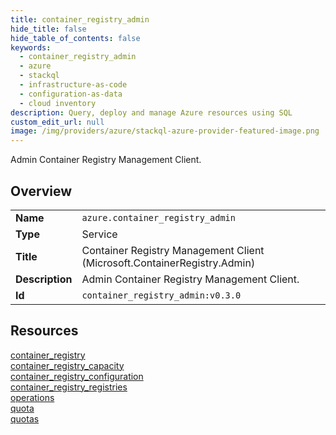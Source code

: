 ```yaml
---
title: container_registry_admin
hide_title: false
hide_table_of_contents: false
keywords:
  - container_registry_admin
  - azure
  - stackql
  - infrastructure-as-code
  - configuration-as-data
  - cloud inventory
description: Query, deploy and manage Azure resources using SQL
custom_edit_url: null
image: /img/providers/azure/stackql-azure-provider-featured-image.png
---
```

Admin Container Registry Management Client.  
    

## Overview
<table><tbody>
<tr><td><b>Name</b></td><td><code>azure.container_registry_admin</code></td></tr>
<tr><td><b>Type</b></td><td>Service</td></tr>
<tr><td><b>Title</b></td><td>Container Registry Management Client (Microsoft.ContainerRegistry.Admin)</td></tr>
<tr><td><b>Description</b></td><td>Admin Container Registry Management Client.</td></tr>
<tr><td><b>Id</b></td><td><code>container_registry_admin:v0.3.0</code></td></tr>
</tbody></table>

## Resources
<div class="row">
<div class="providerDocColumn">
<a href="/providers/azure/container_registry_admin/container_registry/">container_registry</a><br />
<a href="/providers/azure/container_registry_admin/container_registry_capacity/">container_registry_capacity</a><br />
<a href="/providers/azure/container_registry_admin/container_registry_configuration/">container_registry_configuration</a><br />
<a href="/providers/azure/container_registry_admin/container_registry_registries/">container_registry_registries</a><br />
</div>
<div class="providerDocColumn">
<a href="/providers/azure/container_registry_admin/operations/">operations</a><br />
<a href="/providers/azure/container_registry_admin/quota/">quota</a><br />
<a href="/providers/azure/container_registry_admin/quotas/">quotas</a><br />
</div>
</div>
